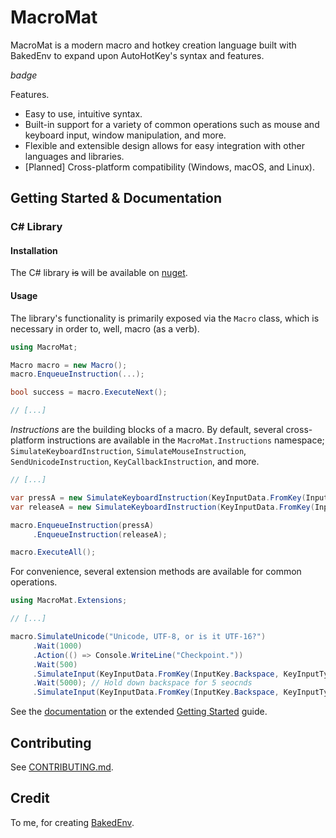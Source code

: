 # MacroMat

MacroMat is a modern macro and hotkey creation language built with BakedEnv to expand upon AutoHotKey's syntax and features.

*badge*

Features.

- Easy to use, intuitive syntax.
- Built-in support for a variety of common operations such as mouse and keyboard input, window manipulation, and more.
- Flexible and extensible design allows for easy integration with other languages and libraries.
- [Planned] Cross-platform compatibility (Windows, macOS, and Linux).

## Getting Started & Documentation

### C# Library

#### Installation

The C# library ~~is~~ will be available on [nuget](nuget.org).

#### Usage

The library's functionality is primarily exposed via the `Macro` class, which is necessary in order to, well, macro (as a verb).

```cs
using MacroMat;

Macro macro = new Macro();
macro.EnqueueInstruction(...);

bool success = macro.ExecuteNext();

// [...]
```

*Instructions* are the building blocks of a macro. By default, several cross-platform instructions are available in the `MacroMat.Instructions` namespace; `SimulateKeyboardInstruction`, `SimulateMouseInstruction`, `SendUnicodeInstruction`, `KeyCallbackInstruction`, and more.

```cs
// [...]

var pressA = new SimulateKeyboardInstruction(KeyInputData.FromKey(InputKey.A, KeyInputType.KeyDown));
var releaseA = new SimulateKeyboardInstruction(KeyInputData.FromKey(InputKey.A, KeyInputType.KeyUp));

macro.EnqueueInstruction(pressA)
     .EnqueueInstruction(releaseA);

macro.ExecuteAll();
```

For convenience, several extension methods are available for common operations.

```cs
using MacroMat.Extensions;

// [...]

macro.SimulateUnicode("Unicode, UTF-8, or is it UTF-16?")
     .Wait(1000)
     .Action(() => Console.WriteLine("Checkpoint."))
     .Wait(500)
     .SimulateInput(KeyInputData.FromKey(InputKey.Backspace, KeyInputType.KeyDown))
     .Wait(5000); // Hold down backspace for 5 seocnds
     .SimulateInput(KeyInputData.FromKey(InputKey.Backspace, KeyInputType.KeyUp))
```

See the [documentation](example.com) or the extended [Getting Started](example.com) guide.

## Contributing

See [CONTRIBUTING.md](./CONTRIBUTING.md).

## Credit

To me, for creating [BakedEnv](https://github.com/zeplar-exe/BakedEnv).
